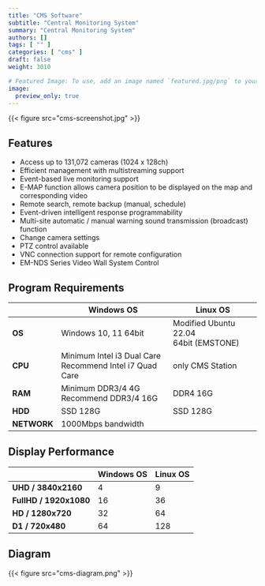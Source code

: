 ```yaml
---
title: "CMS Software"
subtitle: "Central Monitoring System"
summary: "Central Monitoring System"
authors: []
tags: [ "" ]
categories: [ "cms" ]
draft: false
weight: 3010

# Featured Image: To use, add an image named `featured.jpg/png` to your page's folder.
image:
  preview_only: true
---
```


<div class="container">
<div class="row justify-content-center">
<div class="col-sm-10">

{{< figure src="cms-screenshot.jpg" >}}

</div>
</div>
</div>

## Features

- Access up to 131,072 cameras (1024 x 128ch)
- Efficient management with multistreaming support
- Event-based live monitoring support
- E-MAP function allows camera position to be displayed on the map and corresponding video
- Remote search, remote backup (manual, schedule)
- Event-driven intelligent response programmability
- Multi-site automatic / manual warning sound transmission (broadcast) function
- Change camera settings
- PTZ control available
- VNC connection support for remote configuration
- EM-NDS Series Video Wall System Control

<div class="container">
<div class="row justify-content-center">
<div class="col-sm-6 pl-0">

## Program Requirements

 &nbsp; | Windows OS | Linux OS
-----|------------|---------
**OS** | Windows 10, 11 64bit | Modified Ubuntu 22.04<br>64bit (EMSTONE)
**CPU** | Minimum  Intel i3 Dual Care <br> Recommend Intel i7 Quad Care | only CMS Station 
**RAM** | Minimum DDR3/4 4G <br> Recommend DDR3/4 16G | DDR4 16G
**HDD** | SSD 128G | SSD 128G
**NETWORK** | 1000Mbps bandwidth

</div>
<div class="col-sm-6 pl-0">

## Display Performance

 &nbsp; | Windows OS | Linux OS
-----|------------|---------
**UHD / 3840x2160** | 4 | 9
**FullHD / 1920x1080** | 16 | 36
**HD / 1280x720** | 32 | 64
**D1 / 720x480** | 64 | 128

</div>
</div>
</div>

## Diagram

{{< figure src="cms-diagram.png" >}}
